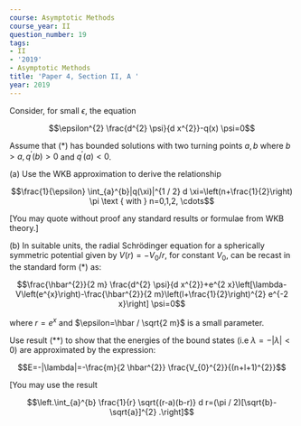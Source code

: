 ```yaml
---
course: Asymptotic Methods
course_year: II
question_number: 19
tags:
- II
- '2019'
- Asymptotic Methods
title: 'Paper 4, Section II, A '
year: 2019
---
```




Consider, for small $\epsilon$, the equation

$$\epsilon^{2} \frac{d^{2} \psi}{d x^{2}}-q(x) \psi=0$$

Assume that $(*)$ has bounded solutions with two turning points $a, b$ where $b>a, q^{\prime}(b)>0$ and $q^{\prime}(a)<0$.

(a) Use the WKB approximation to derive the relationship

$$\frac{1}{\epsilon} \int_{a}^{b}|q(\xi)|^{1 / 2} d \xi=\left(n+\frac{1}{2}\right) \pi \text { with } n=0,1,2, \cdots$$

[You may quote without proof any standard results or formulae from WKB theory.]

(b) In suitable units, the radial Schrödinger equation for a spherically symmetric potential given by $V(r)=-V_{0} / r$, for constant $V_{0}$, can be recast in the standard form $(*)$ as:

$$\frac{\hbar^{2}}{2 m} \frac{d^{2} \psi}{d x^{2}}+e^{2 x}\left[\lambda-V\left(e^{x}\right)-\frac{\hbar^{2}}{2 m}\left(l+\frac{1}{2}\right)^{2} e^{-2 x}\right] \psi=0$$

where $r=e^{x}$ and $\epsilon=\hbar / \sqrt{2 m}$ is a small parameter.

Use result $(* *)$ to show that the energies of the bound states (i.e $\lambda=-|\lambda|<0)$ are approximated by the expression:

$$E=-|\lambda|=-\frac{m}{2 \hbar^{2}} \frac{V_{0}^{2}}{(n+l+1)^{2}}$$

[You may use the result

$$\left.\int_{a}^{b} \frac{1}{r} \sqrt{(r-a)(b-r)} d r=(\pi / 2)[\sqrt{b}-\sqrt{a}]^{2} .\right]$$